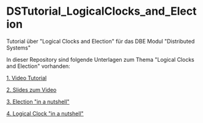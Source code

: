 # DSTutorial_LogicalClocks_and_Election
Tutorial über "Logical Clocks and Election" für das DBE Modul "Distributed Systems" 

In dieser Repository sind folgende Unterlagen zum Thema "Logical Clocks and Election" vorhanden:

[1. Video Tutorial](https://youtu.be/wZsFEO5KX2k)

[2. Slides zum Video](https://github.com/digitalhhz/DSTutorial_LogicalClocks_and_Election/blob/main/Folien%20-%20Logical%20Clocks%20_%20Election.pdf)

[3. Election "in a nutshell"](https://github.com/digitalhhz/DSTutorial_LogicalClocks_and_Election/blob/main/InfoSheet%20Election.pdf)

[4. Logical Clock "in a nutshell"](https://github.com/digitalhhz/DSTutorial_LogicalClocks_and_Election/blob/main/InfoSheet%20Logical%20Clocks.pdf)
